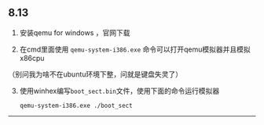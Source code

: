 ## 8.13

1. 安装qemu for windows ，官网下载

2. 在cmd里面使用 `qemu-system-i386.exe` 命令可以打开qemu模拟器并且模拟x86cpu

（别问我为啥不在ubuntu环境下整，问就是键盘失灵了）

3. 使用winhex编写`boot_sect.bin`文件，使用下面的命令运行模拟器
   
   ```shell
   qemu-system-i386.exe ./boot_sect
   ```

---


